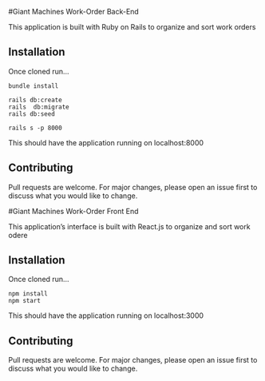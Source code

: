 #Giant Machines Work-Order Back-End

This application is built with Ruby on Rails to organize and sort work orders

## Installation

Once cloned run…

```
bundle install

rails db:create
rails  db:migrate
rails db:seed

rails s -p 8000
```
This should have the application running on localhost:8000

## Contributing
Pull requests are welcome. For major changes, please open an issue first to discuss what you would like to change.

#Giant Machines Work-Order Front End

This application’s interface is built with React.js to organize and sort work odere

## Installation

Once cloned run…

```
npm install
npm start
```
This should have the application running on localhost:3000

## Contributing
Pull requests are welcome. For major changes, please open an issue first to discuss what you would like to change.
